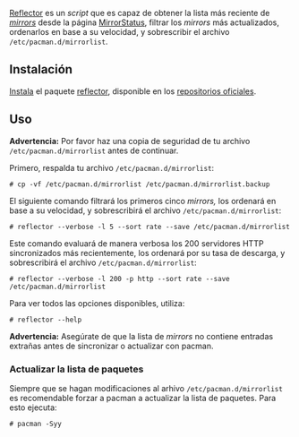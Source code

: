 [Reflector](http://xyne.archlinux.ca/projects/reflector/) es un *script* que es capaz de obtener la lista más reciente de *[mirrors](/index.php/Mirrors_(Espa%C3%B1ol) "Mirrors (Español)")* desde la página [MirrorStatus](https://www.archlinux.org/mirrors/status/), filtrar los *mirrors* más actualizados, ordenarlos en base a su velocidad, y sobrescribir el archivo `/etc/pacman.d/mirrorlist`.

## Instalación

[Instala](/index.php/Pacman_(Espa%C3%B1ol) "Pacman (Español)") el paquete [reflector](https://www.archlinux.org/packages/?name=reflector), disponible en los [repositorios oficiales](/index.php/Official_Repositories_(Espa%C3%B1ol) "Official Repositories (Español)").

## Uso

**Advertencia:** Por favor haz una copia de seguridad de tu archivo `/etc/pacman.d/mirrorlist` antes de continuar.

Primero, respalda tu archivo `/etc/pacman.d/mirrorlist`:

```
# cp -vf /etc/pacman.d/mirrorlist /etc/pacman.d/mirrorlist.backup

```

El siguiente comando filtrará los primeros cinco *mirrors,* los ordenará en base a su velocidad, y sobrescribirá el archivo `/etc/pacman.d/mirrorlist`:

```
# reflector --verbose -l 5 --sort rate --save /etc/pacman.d/mirrorlist

```

Este comando evaluará de manera verbosa los 200 servidores HTTP sincronizados más recientemente, los ordenará por su tasa de descarga, y sobrescribirá el archivo `/etc/pacman.d/mirrorlist`:

```
# reflector --verbose -l 200 -p http --sort rate --save /etc/pacman.d/mirrorlist

```

Para ver todos las opciones disponibles, utiliza:

```
# reflector --help

```

**Advertencia:** Asegúrate de que la lista de *mirrors* no contiene entradas extrañas antes de sincronizar o actualizar con pacman.

### Actualizar la lista de paquetes

Siempre que se hagan modificaciones al arhivo `/etc/pacman.d/mirrorlist` es recomendable forzar a pacman a actualizar la lista de paquetes. Para esto ejecuta:

```
# pacman -Syy

```